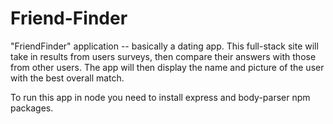 # Friend-Finder

"FriendFinder" application -- basically a dating app. This full-stack site will take in results from users surveys, then compare their answers with those from other users. The app will then display the name and picture of the user with the best overall match.

To run this app in node you need to install express and body-parser npm packages.

